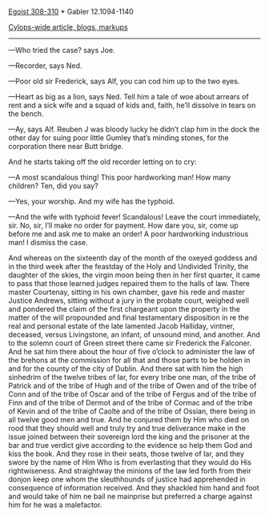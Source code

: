 [Egoist 308-310](https://archive.org/stream/ulysses00joyc_1?ref=ol#page/308/mode/2up) * Gabler 12.1094-1140

[Cylops-wide article, blogs, markups](https://github.com/upup1904/ulysses_splits/blob/master/cyclops/episode_bookmarks.md)

- - - - - - 

—Who tried the case? says Joe.

—Recorder, says Ned.

—Poor old sir Frederick, says Alf, you can cod him up to the two eyes.

—Heart as big as a lion, says Ned. Tell him a tale of woe about arrears of rent and a sick wife and a squad of kids and, faith, he’ll dissolve in tears on the bench.

—Ay, says Alf. Reuben J was bloody lucky he didn’t clap him in the dock the other day for suing poor little Gumley that’s minding stones, for the corporation there near Butt bridge.

And he starts taking off the old recorder letting on to cry:

—A most scandalous thing! This poor hardworking man! How many children? Ten, did you say?

—Yes, your worship. And my wife has the typhoid.

—And the wife with typhoid fever! Scandalous! Leave the court immediately, sir. No, sir, I’ll make no order for payment. How dare you, sir, come up before me and ask me to make an order! A poor hardworking industrious man! I dismiss the case.

And whereas on the sixteenth day of the month of the oxeyed goddess and in the third week after the feastday of the Holy and Undivided Trinity, the daughter of the skies, the virgin moon being then in her first quarter, it came to pass that those learned judges repaired them to the halls of law. There master Courtenay, sitting in his own chamber, gave his rede and master Justice Andrews, sitting without a jury in the probate court, weighed well and pondered the claim of the first chargeant upon the property in the matter of the will propounded and final testamentary disposition in re the real and personal estate of the late lamented Jacob Halliday, vintner, deceased, versus Livingstone, an infant, of unsound mind, and another. And to the solemn court of Green street there came sir Frederick the Falconer. And he sat him there about the hour of five o’clock to administer the law of the brehons at the commission for all that and those parts to be holden in and for the county of the city of Dublin. And there sat with him the high sinhedrim of the twelve tribes of Iar, for every tribe one man, of the tribe of Patrick and of the tribe of Hugh and of the tribe of Owen and of the tribe of Conn and of the tribe of Oscar and of the tribe of Fergus and of the tribe of Finn and of the tribe of Dermot and of the tribe of Cormac and of the tribe of Kevin and of the tribe of Caolte and of the tribe of Ossian, there being in all twelve good men and true. And he conjured them by Him who died on rood that they should well and truly try and true deliverance make in the issue joined between their sovereign lord the king and the prisoner at the bar and true verdict give according to the evidence so help them God and kiss the book. And they rose in their seats, those twelve of Iar, and they swore by the name of Him Who is from everlasting that they would do His rightwiseness. And straightway the minions of the law led forth from their donjon keep one whom the sleuthhounds of justice had apprehended in consequence of information received. And they shackled him hand and foot and would take of him ne bail ne mainprise but preferred a charge against him for he was a malefactor.

